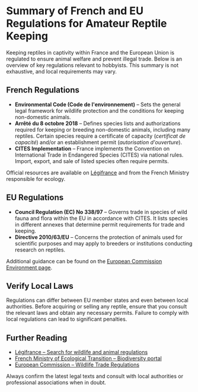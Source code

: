 # Summary of French and EU Regulations for Amateur Reptile Keeping

Keeping reptiles in captivity within France and the European Union is regulated to ensure animal welfare and prevent illegal trade. Below is an overview of key regulations relevant to hobbyists. This summary is not exhaustive, and local requirements may vary.

## French Regulations

* **Environmental Code (Code de l'environnement)** – Sets the general legal framework for wildlife protection and the conditions for keeping non-domestic animals.
* **Arrêté du 8 octobre 2018** – Defines species lists and authorizations required for keeping or breeding non-domestic animals, including many reptiles. Certain species require a certificate of capacity (*certificat de capacité*) and/or an establishment permit (*autorisation d'ouverture*).
* **CITES Implementation** – France implements the Convention on International Trade in Endangered Species (CITES) via national rules. Import, export, and sale of listed species often require permits.

Official resources are available on [Légifrance](https://www.legifrance.gouv.fr/) and from the French Ministry responsible for ecology.

## EU Regulations

* **Council Regulation (EC) No 338/97** – Governs trade in species of wild fauna and flora within the EU in accordance with CITES. It lists species in different annexes that determine permit requirements for trade and keeping.
* **Directive 2010/63/EU** – Concerns the protection of animals used for scientific purposes and may apply to breeders or institutions conducting research on reptiles.

Additional guidance can be found on the [European Commission Environment page](https://environment.ec.europa.eu/).

## Verify Local Laws

Regulations can differ between EU member states and even between local authorities. Before acquiring or selling any reptile, ensure that you consult the relevant laws and obtain any necessary permits. Failure to comply with local regulations can lead to significant penalties.

## Further Reading

* [Légifrance – Search for wildlife and animal regulations](https://www.legifrance.gouv.fr/)
* [French Ministry of Ecological Transition – Biodiversity portal](https://www.ecologie.gouv.fr/)
* [European Commission – Wildlife Trade Regulations](https://ec.europa.eu/environment/cites/legislation_en.htm)

Always confirm the latest legal texts and consult with local authorities or professional associations when in doubt.
